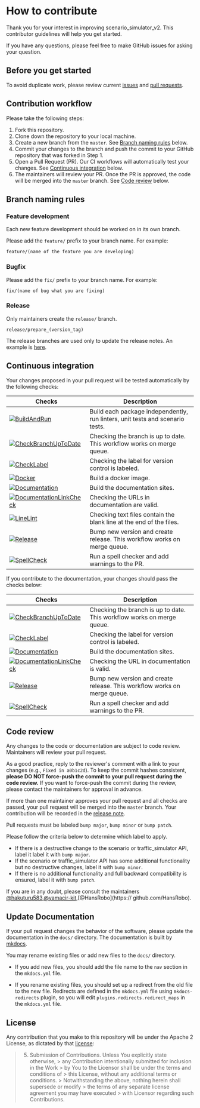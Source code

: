 # How to contribute

Thank you for your interest in improving scenario_simulator_v2.
This contributor guidelines will help you get started.

If you have any questions, please feel free to make GitHub issues for asking your question.

## Before you get started

To avoid duplicate work, please review current [issues](https://github.com/tier4/scenario_simulator_v2/issues) and [pull requests](https://github.com/tier4/scenario_simulator_v2/pulls).

## Contribution workflow

Please take the following steps:

1. Fork this repository.
2. Clone down the repository to your local machine.
3. Create a new branch from the `master`. See [Branch naming rules](#branch-naming-rules) below.
4. Commit your changes to the branch and push the commit to your GitHub repository that was forked in Step 1.
5. Open a Pull Request (PR). Our CI workflows will automatically test your changes. See [Continuous integration](#continuous-integration) below.
6. The maintainers will review your PR. Once the PR is approved, the code will be merged into the `master` branch. See [Code review](#code-review) below.

## Branch naming rules

### Feature development

Each new feature development should be worked on in its own branch.

Please add the `feature/` prefix to your branch name. For example:

```
feature/(name of the feature you are developing)
```

### Bugfix

Please add the `fix/` prefix to your branch name. For example:

```
fix/(name of bug what you are fixing)
```

### Release

Only maintainers create the `release/` branch.

```
release/prepare_(version_tag)
```

The release branches are used only to update the release notes. An example is [here](https://github.com/tier4/scenario_simulator_v2/pull/477).

## Continuous integration

Your changes proposed in your pull request will be tested automatically by the following checks:

| Checks                                                                                                                                                                                                                            | Description                                                                          |
| --------------------------------------------------------------------------------------------------------------------------------------------------------------------------------------------------------------------------------- | ------------------------------------------------------------------------------------ |
| [![BuildAndRun](https://github.com/tier4/scenario_simulator_v2/actions/workflows/BuildAndRun.yaml/badge.svg)](https://github.com/tier4/scenario_simulator_v2/actions/workflows/BuildAndRun.yaml)                                  | Build each package independently, run linters, unit tests and scenario tests.        |
| [![CheckBranchUpToDate](https://github.com/tier4/scenario_simulator_v2/actions/workflows/CheckBranchUpToDate.yaml/badge.svg)](https://github.com/tier4/scenario_simulator_v2/actions/workflows/CheckBranchUpToDate.yaml)          | Checking the branch is up to date. This workflow works on merge queue.               |
| [![CheckLabel](https://github.com/tier4/scenario_simulator_v2/actions/workflows/CheckLabel.yaml/badge.svg)](https://github.com/tier4/scenario_simulator_v2/actions/workflows/CheckLabel.yaml)                                     | Checking the label for version control is labeled.                                   |
| [![Docker](https://github.com/tier4/scenario_simulator_v2/actions/workflows/Docker.yaml/badge.svg)](https://github.com/tier4/scenario_simulator_v2/actions/workflows/Docker.yaml)                                                 | Build a docker image.                                                                |
| [![Documentation](https://github.com/tier4/scenario_simulator_v2/actions/workflows/Documentation.yaml/badge.svg)](https://github.com/tier4/scenario_simulator_v2/actions/workflows/Documentation.yaml)                            | Build the documentation sites.                                                       |
| [![DocumentationLinkCheck](https://github.com/tier4/scenario_simulator_v2/actions/workflows/DocumentationLinkCheck.yaml/badge.svg)](https://github.com/tier4/scenario_simulator_v2/actions/workflows/DocumentationLinkCheck.yaml) | Checking the URLs in documentation are valid.                                        |
| [![LineLint](https://github.com/tier4/scenario_simulator_v2/actions/workflows/LineLint.yaml/badge.svg)](https://github.com/tier4/scenario_simulator_v2/actions/workflows/LineLint.yaml)                                           | Checking text files contain the blank line at the end of the files.                  |
| [![Release](https://github.com/tier4/scenario_simulator_v2/actions/workflows/Release.yaml/badge.svg)](https://github.com/tier4/scenario_simulator_v2/actions/workflows/Release.yaml)                                              | Bump new version and create release. This workflow works on merge queue.             |
| [![SpellCheck](https://github.com/tier4/scenario_simulator_v2/actions/workflows/SpellCheck.yaml/badge.svg)](https://github.com/tier4/scenario_simulator_v2/actions/workflows/SpellCheck.yaml)                                     | Run a spell checker and add warnings to the PR.                                      |

If you contribute to the documentation, your changes should pass the checks below:

| Checks                                                                                                                                                                                                                            | Description                                                              |
| --------------------------------------------------------------------------------------------------------------------------------------------------------------------------------------------------------------------------------- | ------------------------------------------------------------------------ |
| [![CheckBranchUpToDate](https://github.com/tier4/scenario_simulator_v2/actions/workflows/CheckBranchUpToDate.yaml/badge.svg)](https://github.com/tier4/scenario_simulator_v2/actions/workflows/CheckBranchUpToDate.yaml)          | Checking the branch is up to date. This workflow works on merge queue.   |
| [![CheckLabel](https://github.com/tier4/scenario_simulator_v2/actions/workflows/CheckLabel.yaml/badge.svg)](https://github.com/tier4/scenario_simulator_v2/actions/workflows/CheckLabel.yaml)                                     | Checking the label for version control is labeled.                       |
| [![Documentation](https://github.com/tier4/scenario_simulator_v2/actions/workflows/Documentation.yaml/badge.svg)](https://github.com/tier4/scenario_simulator_v2/actions/workflows/Documentation.yaml)                            | Build the documentation sites.                                           |
| [![DocumentationLinkCheck](https://github.com/tier4/scenario_simulator_v2/actions/workflows/DocumentationLinkCheck.yaml/badge.svg)](https://github.com/tier4/scenario_simulator_v2/actions/workflows/DocumentationLinkCheck.yaml) | Checking the URL in documentation is valid.                              |
| [![Release](https://github.com/tier4/scenario_simulator_v2/actions/workflows/Release.yaml/badge.svg)](https://github.com/tier4/scenario_simulator_v2/actions/workflows/Release.yaml)                                              | Bump new version and create release. This workflow works on merge queue. |
| [![SpellCheck](https://github.com/tier4/scenario_simulator_v2/actions/workflows/SpellCheck.yaml/badge.svg)](https://github.com/tier4/scenario_simulator_v2/actions/workflows/SpellCheck.yaml)                                     | Run a spell checker and add warnings to the PR.                          |

## Code review

Any changes to the code or documentation are subject to code review. Maintainers will review your pull request.

As a good practice, reply to the reviewer's comment with a link to your changes (e.g., `Fixed in a0b1c2d`).
To keep the commit hashes consistent, **please DO NOT force-push the commit to your pull request during the code review.**
If you want to force-push the commit during the review, please contact the maintainers for approval in advance.

If more than one maintainer approves your pull request and all checks are passed, your pull request will be merged into the `master` branch.
Your contribution will be recorded in the [release note](https://tier4.github.io/scenario_simulator_v2-docs/ReleaseNotes/).

Pull requests must be labeled `bump major`, `bump minor` or `bump patch`.

Please follow the criteria below to determine which label to apply.

* If there is a destructive change to the scenario or traffic_simulator API, label it label it with `bump major`.
* If the scenario or traffic_simulator API has some additional functionality but no destructive changes, label it with `bump minor`.
* If there is no additional functionality and full backward compatibility is ensured, label it with `bump patch`.

If you are in any doubt, please consult the maintainers [@hakuturu583](https://github.com/hakuturu583),[@yamacir-kit](https://github.com/yamacir-kit),[@HansRobo](https:// github.com/HansRobo).

## Update Documentation

If your pull request changes the behavior of the software, please update the documentation in the `docs/` directory.
The documentation is built by [mkdocs](https://www.mkdocs.org/).

You may rename existing files or add new files to the `docs/` directory.
* If you add new files, you should add the file name to the `nav` section in the `mkdocs.yml` file.

* If you rename existing files, you should set up a redirect from the old file to the new file.
Redirects are defined in the `mkdocs.yml` file using `mkdocs-redirects` plugin, so you will edit `plugins.redirects.redirect_maps` in the `mkdocs.yml` file.

## License

Any contribution that you make to this repository will
be under the Apache 2 License, as dictated by that
[license](http://www.apache.org/licenses/LICENSE-2.0.html):

> 5. Submission of Contributions. Unless You explicitly state otherwise,
     >    any Contribution intentionally submitted for inclusion in the Work
     >    by You to the Licensor shall be under the terms and conditions of
     >    this License, without any additional terms or conditions.
     >    Notwithstanding the above, nothing herein shall supersede or modify
     >    the terms of any separate license agreement you may have executed
     >    with Licensor regarding such Contributions.
